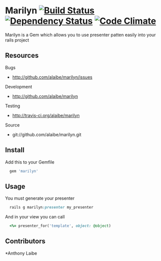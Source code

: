 # Marilyn [![Build Status](https://secure.travis-ci.org/alaibe/marilyn.png)][travis] [![Dependency Status](https://gemnasium.com/alaibe/marilyn.png)][gemnasium] [![Code Climate](https://codeclimate.com/badge.png)][codeclimate]

[travis]: http://travis-ci.org/alaibe/marilyn
[gemnasium]: https://gemnasium.com/alaibe/marilyn
[codeclimate]: https://codeclimate.com/github/alaibe/marilyn

Marilyn is a Gem which allows you to use presenter patten easily into your rails project

## Resources
Bugs

* http://github.com/alaibe/marilyn/issues

Development

* http://github.com/alaibe/marilyn

Testing

* http://travis-ci.org/alaibe/marilyn

Source

* git://github.com/alaibe/marilyn.git

## Install

Add this to your Gemfile
``` ruby
  gem 'marilyn'
```

## Usage

You must generate your presenter
``` ruby
  rails g marilyn:presenter my_presenter
```

And in your view you can call
``` ruby
  <%= presenter_for('template', object: @object)
```

## Contributors

*Anthony Laibe